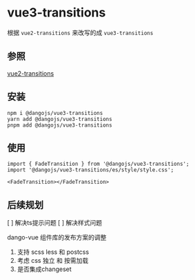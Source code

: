 # vue3-transitions

根据 `vue2-transitions` 来改写的成 `vue3-transitions`
## 参照

[vue2-transitions](https://github.com/BinarCode/vue2-transitions)

## 安装

```
npm i @dangojs/vue3-transitions
yarn add @dangojs/vue3-transitions
pnpm add @dangojs/vue3-transitions
```

## 使用

```
import { FadeTransition } from '@dangojs/vue3-transitions';
import '@dangojs/vue3-transitions/es/style/style.css';

<FadeTransition></FadeTransition>
```
## 后续规划

[ ] 解决ts提示问题
[ ] 解决样式问题

dango-vue  组件库的发布方案的调整

1. 支持 scss less 和 postcss
2. 考虑 css 独立 和 按需加载
3. 是否集成changeset
